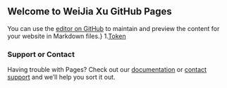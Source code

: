 ## Welcome to WeiJia Xu GitHub Pages

You can use the [editor on GitHub](https://github.com/grantart/grantart.github.io/edit/master/index.md) to maintain and preview the content for your website in Markdown files.}
1.[Token](token.md)











### Support or Contact

Having trouble with Pages? Check out our [documentation](https://help.github.com/categories/github-pages-basics/) or [contact support](https://github.com/contact) and we’ll help you sort it out.
